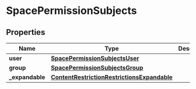 # SpacePermissionSubjects

## Properties
Name | Type | Description | Notes
------------ | ------------- | ------------- | -------------
**user** | [**SpacePermissionSubjectsUser**](SpacePermissionSubjectsUser.md) |  |  [optional]
**group** | [**SpacePermissionSubjectsGroup**](SpacePermissionSubjectsGroup.md) |  |  [optional]
**_expandable** | [**ContentRestrictionRestrictionsExpandable**](ContentRestrictionRestrictionsExpandable.md) |  |  [optional]
